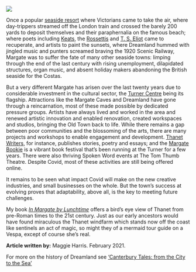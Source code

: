 <a href="https://dev.visual-essays.app"><img src="https://dev-visual-essays.netlify.app/images/ve-button.png"></a>
<param ve-config title="21st Century Margate " author="Maggie Harris" layout="vtl" 
banner="/images/banners/21c.jpg">

<param ve-entity eid="Q618045" aliases="Margate">

Once a popular [seaside resort](/dickens/19c-margate) where Victorians came to take the air, where day-trippers streamed off the London train and crossed the barely 200 yards to deposit themselves and their paraphernalia on the famous beach; where poets including [Keats](/19c/19c-keats-margate/), the [Rossettis](/19c/19c-rossetti-biography) and [T. S. Eliot](/20c/20c-eliot-biography) came to recuperate, and artists to paint the sunsets, where Dreamland hummed with jingled music and punters screamed braving the 1920 Scenic Railway, Margate was to suffer the fate of many other seaside towns: limping through the end of the last century with rising unemployment, dilapidated structures, organ  music, and absent holiday makers abandoning the British seaside for the Costas. 
<param ve-image url="images/Margate signs.jpg" label="Margate sign post"> 

But a very different Margate has arisen over the last twenty years due to considerable investment in the cultural sector, the [Turner Centre](https://turnercontemporary.org/) being its flagship. Attractions like the Margate Caves and Dreamland have gone through a reincarnation, most of these made possible by dedicated pressure groups. Artists have always lived and worked in the area and renewed artistic innovation and enabled renovation, created workspaces and studios, bringing the Old Town back to life. While there remains a gap between poor communities and the blossoming of the arts, there are many projects and workshops to enable engagement and development. [Thanet Writers](thanetwriters.com), for instance,  publishes stories, poetry and essays; and the [Margate Bookie](margatebookie.com) is a vibrant book festival that’s been running at the Turner for a few years. There were also thriving Spoken Word events at The Tom Thumb Theatre. Despite Covid, most of these activities are still being offered online.
<param ve-image url="images/Hufton and Crow Turner.jpg" label="Turner Contemporary" attribution= "Photography by Hufton and Crow, by kind permission of the Turner Contemporary"> 

It remains to be seen what impact Covid will make on the new creative industries, and small businesses on the whole. But the town’s success at evolving proves that adaptability, above all, is the key to meeting future challenges. 


My book [_In Margate by Lunchtime_](/21c/21c-margate-lunchtime) offers a bird’s eye view of Thanet from pre-Roman times to the 21st century. Just as our early ancestors would have found miraculous the Thanet windfarm which stands now off the coast like sentinels  an act of magic, so might they of a mermaid tour guide on a Vespa, except of course she’s real. 

**Article written by:** Maggie Harris. February 2021.

For more on the history of Dreamland see [‘Canterbury Tales: from the City to the Sea’](https://www.youtube.com/watch?v=461nK7mazNo)
